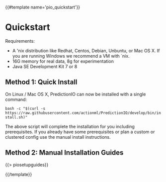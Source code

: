 {{#template name='pio_quickstart'}}
# Quickstart

Requirements:

 - A 'nix distribution like Redhat, Centos, Debian, Unbuntu, or Mac OS X. If you are running Windows we recommend a VM with `nix.
 - 16G memory for real data, 8g for experimentation
 - Java SE Development Kit 7 or 8

## Method 1: Quick Install

On Linux / Mac OS X, PredictionIO can now be installed with a single command:

`bash -c "$(curl -s https://raw.githubusercontent.com/actionml/PredictionIO/develop/bin/install.sh)"`

The above script will complete the installation for you including prerequisites. If you already have some prerequisites or plan a custom or clustered config use the manual install instructions. 

## Method 2: Manual Installation Guides

{{> piosetupguides}}

{{/template}}

